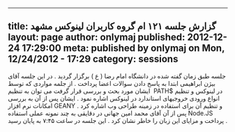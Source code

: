 ----------
title: گزارش جلسه ۱۲۱ ام گروه کاربران لینوکس مشهد
layout: page
author: onlymaj
published: 2012-12-24 17:29:00
meta: published by onlymaj on Mon, 12/24/2012 - 17:29
category: sessions
----------
جلسه طبق زمان گفته شده در دانشگاه امام رضا ( ع ) برگزار گردید . در این جلسه
آقای بیژن ابراهیمی ابتدا به پاسخ دادن سوالات اعضا پرداخت . از جلمه مواردی که
توسط ایشان مورد بحث و بررسی قرار گرفت می توان به تنظیم  PATH$ در لینوکس و
تنظیم انواع ورودی خروجیهای استاندارد در لینوکس اشاره نمود . ایشان پس از آن به
بررسی امکانات نرم افزار GEANY و تنظیم آن برای استفاده در زمینه طراحی وب اشاره
کرد . پس از آن آقای محمد امین جهانی در دقایقی به چند نمونه عملی استفاده
Node.JS پرداخت و مزایای این زبان را خاطر نشان کرد . این جلسه در ساعت ۷:۴۵ به
پایان رسید .


<!--more-->
